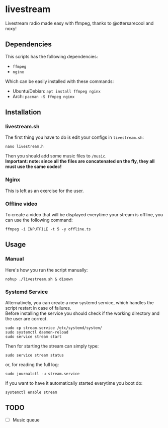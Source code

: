 # livestream
Livestream radio made easy with ffmpeg, thanks to @ottersarecool and noxy!

## Dependencies
This scripts has the following dependencies:
- `ffmpeg`
- `nginx`

Which can be easily installed with these commands:
- Ubuntu/Debian: `apt install ffmpeg nginx`
- Arch: `pacman -S ffmpeg nginx`

## Installation
### livestream.sh
The first thing you have to do is edit your configs in `livestream.sh`:
```shell
nano livestream.h
```
Then you should add some music files to `/music`.  
**Important: note: since all the files are concatenated on the fly, they all must
use the same codec!**

### Nginx
This is left as an exercise for the user.

### Offline video
To create a video that will be displayed everytime your stream is offline, you
can use the following command:
```shell
ffmpeg -i INPUTFILE -t 5 -y offline.ts
```

## Usage
### Manual
Here's how you run the script manually:  
```shell
nohup ./livestream.sh & disown
```
### Systemd Service
Alternatively, you can create a new systemd service, which handles the script
restart in case of failures.  
Before installing the service you should check if the working directory and the
user are correct.  
```shell
sudo cp stream.service /etc/systemd/system/
sudo systemctl daemon-reload
sudo service stream start
```
Then for starting the stream can simply type:
```shell
sudo service stream status
```
or, for reading the full log:
```shell
sudo journalctl -u stream.service
```
If you want to have it automatically started everytime you boot do:
```shell
systemctl enable stream
```

## TODO
- [ ] Music queue
